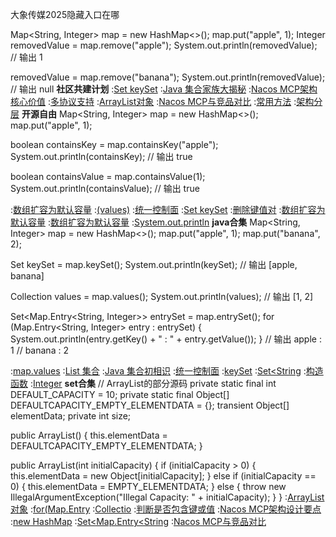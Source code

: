 大象传媒2025隐藏入口在哪


Map<String, Integer> map = new HashMap<>();
map.put("apple", 1);
Integer removedValue = map.remove("apple");
System.out.println(removedValue);  // 输出 1

removedValue = map.remove("banana");
System.out.println(removedValue);  // 输出 null
<strong>社区共建计划</strong>
:[Set<K> keySet](https://rentry.org/tbrdoso4)
:[Java 集合家族大揭秘](https://rentry.org/4equ4fzh)
:[Nacos MCP架构核心价值](https://rentry.org/7y4qq2x6)
:[多协议支持](https://rentry.org/mea5t44v)
:[ArrayList对象](https://rentry.org/aezqoai6)
:[Nacos MCP与竞品对比](https://rentry.org/gypnv8vg)
:[常用方法](https://rentry.org/qdvv2x7f)
:[架构分层](https://github.com/kjmdsl/lkd)
<strong>开源自由</strong>
Map<String, Integer> map = new HashMap<>();
map.put("apple", 1);

boolean containsKey = map.containsKey("apple");
System.out.println(containsKey);  // 输出 true

boolean containsValue = map.containsValue(1);
System.out.println(containsValue);  // 输出 true

:[数组扩容为默认容量](https://rentry.org/u7cudesi)
:[(values)](https://pastebin.com/FgaYEziq)
:[统一控制面](https://pastebin.com/afC88NYU)
:[Set<K> keySet](https://rentry.org/9nu5ord3)
:[删除键值对](https://pastebin.com/2K8RLbce)
:[数组扩容为默认容量](https://pastebin.com/sTdrcM42)
:[数组扩容为默认容量](https://rentry.org/ou4n4428)
:[System.out.println](https://rentry.org/4w9hsb8s)
<strong>java合集</strong>
Map<String, Integer> map = new HashMap<>();
map.put("apple", 1);
map.put("banana", 2);

Set<String> keySet = map.keySet();
System.out.println(keySet);  // 输出 [apple, banana]

Collection<Integer> values = map.values();
System.out.println(values);  // 输出 [1, 2]

Set<Map.Entry<String, Integer>> entrySet = map.entrySet();
for (Map.Entry<String, Integer> entry : entrySet) {
    System.out.println(entry.getKey() + " : " + entry.getValue());
}
// 输出 apple : 1
//      banana : 2

:[map.values](https://rentry.org/gte2q77o)
:[List 集合](https://rentry.org/39oprnec)
:[Java 集合初相识](https://pastebin.com/JEUNJAgM)
:[统一控制面](https://rentry.org/dq97wzx2)
:[keySet](https://rentry.org/cesd8kbt)
:[Set<String](https://rentry.org/ohbutnr9)
:[构造函数](https://github.com/gcbwkdg)
:[Integer](https://github.com/bhysdx/dbc)
<strong>set合集</strong>
// ArrayList的部分源码
private static final int DEFAULT_CAPACITY = 10;
private static final Object[] DEFAULTCAPACITY_EMPTY_ELEMENTDATA = {};
transient Object[] elementData;
private int size;

public ArrayList() {
    this.elementData = DEFAULTCAPACITY_EMPTY_ELEMENTDATA;
}

public ArrayList(int initialCapacity) {
    if (initialCapacity > 0) {
        this.elementData = new Object[initialCapacity];
    } else if (initialCapacity == 0) {
        this.elementData = EMPTY_ELEMENTDATA;
    } else {
        throw new IllegalArgumentException("Illegal Capacity: " + initialCapacity);
    }
}
:[ArrayList对象](https://pastebin.com/Q0qU1iMz)
:[for(Map.Entry](https://pastebin.com/7vWXNPg6)
:[Collectio](https://pastebin.com/wuPNBnZB)
:[判断是否包含键或值](https://pastebin.com/yBP2HCLQ)
:[Nacos MCP架构设计要点](https://rentry.org/vbgise94)
:[new HashMap](https://pastebin.com/z2iLaL8y)
:[Set<Map.Entry<String](https://rentry.org/wudbfef6)
:[Nacos MCP与竞品对比](https://rentry.org/aga9bc2q)
